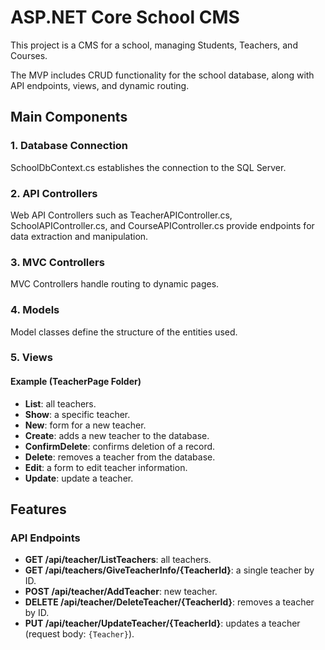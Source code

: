 # ASP.NET Core School CMS

This project is a CMS for a school, managing Students, Teachers, and Courses.

The MVP includes CRUD functionality for the school database, along with API endpoints, views, and dynamic routing.

## Main Components

### 1. Database Connection

SchoolDbContext.cs establishes the connection to the SQL Server.

### 2. API Controllers

Web API Controllers such as TeacherAPIController.cs, SchoolAPIController.cs, and CourseAPIController.cs provide endpoints for data extraction and manipulation.

### 3. MVC Controllers

MVC Controllers handle routing to dynamic pages.

### 4. Models

Model classes define the structure of the entities used.

### 5. Views

#### Example (TeacherPage Folder)

- **List**: all teachers.
- **Show**: a specific teacher.
- **New**: form for a new teacher.
- **Create**: adds a new teacher to the database.
- **ConfirmDelete**: confirms deletion of a record.
- **Delete**: removes a teacher from the database.
- **Edit**: a form to edit teacher information.
- **Update**: update a teacher.

## Features

### API Endpoints

- **GET /api/teacher/ListTeachers**: all teachers.
- **GET /api/teachers/GiveTeacherInfo/{TeacherId}**: a single teacher by ID.
- **POST /api/teacher/AddTeacher**: new teacher.
- **DELETE /api/teacher/DeleteTeacher/{TeacherId}**: removes a teacher by ID.
- **PUT /api/teacher/UpdateTeacher/{TeacherId}**: updates a teacher (request body: `{Teacher}`).

